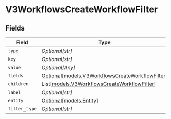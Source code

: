 # V3WorkflowsCreateWorkflowFilter


## Fields

| Field                                                                                            | Type                                                                                             | Required                                                                                         | Description                                                                                      |
| ------------------------------------------------------------------------------------------------ | ------------------------------------------------------------------------------------------------ | ------------------------------------------------------------------------------------------------ | ------------------------------------------------------------------------------------------------ |
| `type`                                                                                           | *Optional[str]*                                                                                  | :heavy_minus_sign:                                                                               | N/A                                                                                              |
| `key`                                                                                            | *Optional[str]*                                                                                  | :heavy_minus_sign:                                                                               | N/A                                                                                              |
| `value`                                                                                          | *Optional[Any]*                                                                                  | :heavy_minus_sign:                                                                               | N/A                                                                                              |
| `fields`                                                                                         | [Optional[models.V3WorkflowsCreateWorkflowFilter]](../models/v3workflowscreateworkflowfilter.md) | :heavy_minus_sign:                                                                               | N/A                                                                                              |
| `children`                                                                                       | List[[models.V3WorkflowsCreateWorkflowFilter](../models/v3workflowscreateworkflowfilter.md)]     | :heavy_minus_sign:                                                                               | N/A                                                                                              |
| `label`                                                                                          | *Optional[str]*                                                                                  | :heavy_minus_sign:                                                                               | N/A                                                                                              |
| `entity`                                                                                         | [Optional[models.Entity]](../models/entity.md)                                                   | :heavy_minus_sign:                                                                               | N/A                                                                                              |
| `filter_type`                                                                                    | *Optional[str]*                                                                                  | :heavy_minus_sign:                                                                               | N/A                                                                                              |